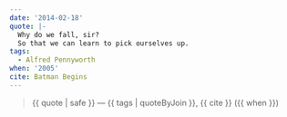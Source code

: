 ```yaml
---
date: '2014-02-18'
quote: |-
  Why do we fall, sir? 
  So that we can learn to pick ourselves up.
tags:
  - Alfred Pennyworth
when: '2005'
cite: Batman Begins
---
```


> {{ quote | safe }}
> — {{ tags | quoteByJoin }}, {{ cite }} ({{ when }})
